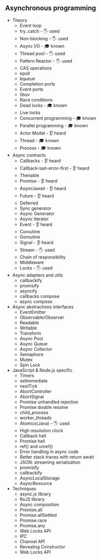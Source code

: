 ## Asynchronous programming

- Theory
  - Event loop
  - try..catch - 🖐️ used
  - Non-blocking - 🖐️ used
  - Async I/O - 🎓 known
  - Thread pool - 🖐️ used
  - Pattern Reactor - 🖐️ used
  - CAS operations
  - epoll
  - kqueue
  - Completion ports
  - Event ports
  - libuv
  - Race conditions
  - Dead locks - 🎓 known
  - Live locks
  - Concurrent programming - 🎓 known
  - Parallel programming - 🎓 known
  - Actor Model - 👂 heard
  - Thread - 🎓 known
  - Process - 🎓 known
- Async contracts
  - Callbacks - 👂 heard
  - Callback-last-error-first - 👂 heard
  - Thenable
  - Promise - 👂 heard
  - Async/await - 👂 heard
  - Future - 👂 heard
  - Deferred
  - Sync generator
  - Async Generator
  - Async Iterator
  - Event - 👂 heard
  - Coroutine
  - Goroutine
  - Signal - 👂 heard
  - Stream - 🖐️ used
  - Chain of responsibility
  - Middleware
  - Locks - 🖐️ used
- Async adapters and utils
  - callbackify
  - promisify
  - asyncify
  - callbacks compose
  - async compose
- Async abstractions interfaces
  - EventEmitter
  - Observable/Observer
  - Readable
  - Writable
  - Transform
  - Async Pool
  - Async Queue
  - Async Collector
  - Semaphore
  - Mutex
  - Spin Lock
- JavaScript & Node.js specific
  - Timers
  - setImmediate
  - nextTick
  - AbortController
  - AbortSignal
  - Promise unhandled rejection
  - Promise double resolve
  - child_process
  - worker_threads
  - Atomics(Java) - 🖐️ used
  - High resolution clock
  - Callback hell
  - Promise hell
  - ref() and unref()
  - Error handling in async code
  - Better stack traces with return await
  - JSON: streaming serialization
  - promisify
  - callbackify
  - AsyncLocalStorage
  - AsyncResource
- Techniques
  - async.js library
  - RxJS library
  - Async composition
  - Promise.all
  - Promise.allSettled
  - Promise.race
  - Promise.any
  - Web Locks API
  - IPC
  - Channel API
  - Revealing Constructor
  - Web Locks API
